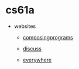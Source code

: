 # cs61a

- websites

    - [composingprograms](https://composingprograms.com/)

    - [discuss](https://piazza.com/berkeley/summer2019/cs61a)

    - [everywhere](http://editor.pythonanywhere.com)